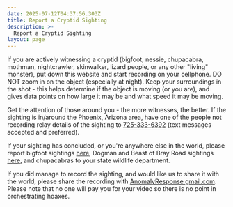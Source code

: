 ```yaml
---
date: 2025-07-12T04:37:56.303Z
title: Report a Cryptid Sighting
description: >-
  Report a Cryptid Sighting
layout: page
---
```

If you are actively witnessing a cryptid (bigfoot, nessie, chupacabra, mothman, nightcrawler, skinwalker, lizard people, or any other "living" monster), put down this website and start recording on your cellphone. DO NOT zoom in on the object (especially at night). Keep your surroundings in the shot - this helps determine if the object is moving (or you are), and gives data points on how large it may be and what speed it may be moving.

Get the attention of those around you - the more witnesses, the better. If the sighting is in/around the Phoenix, Arizona area, have one of the people not recording relay details of the sighting to <a target="_blank" title="Seven Two Five Three Three Three Six Three Nine Two" href="sms://+17253336392">&#55;&#50;&#53;-&#51;&#51;&#51;-&#54;&#51;&#57;&#50;</a> (text messages accepted and preferred).

If your sighting has concluded, or you're anywhere else in the world, please report bigfoot sightings <a target="_blank" title="to the Bigfoot Field Researchers Organization" href="https://www.bfro.net/gdb/submitfm.asp">here</a>, Dogman and Beast of Bray Road sightings <a target="_blank" title="to the North American Dogman Project" href="https://northamericandogmanproject.com/report-sighting">here</a>, and chupacabras to your state wildlife department.

If you did manage to record the sighting, and would like us to share it with the world, please share the recording with <a href="javascript:location='mailto:\u0061\u006e\u006f\u006d\u0061\u006c\u0079\u0072\u0065\u0073\u0070\u006f\u006e\u0073\u0065\u0040\u0067\u006d\u0061\u0069\u006c\u002e\u0063\u006f\u006d';void 0">AnomalyResponse <i class="fa-solid fa-at"></i> gmail.com</a>. Please note that no one will pay you for your video so there is no point in orchestrating hoaxes.